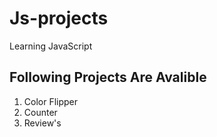 # Js-projects
Learning JavaScript
<br>
## Following Projects Are Avalible 
1. Color Flipper
2. Counter
3. Review's
